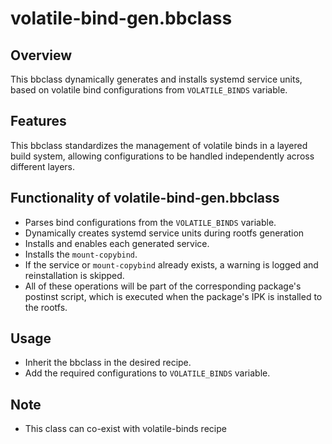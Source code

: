 # volatile-bind-gen.bbclass

## Overview
 This bbclass dynamically generates and installs systemd service units, based on volatile bind configurations from `VOLATILE_BINDS` variable.


## Features
This bbclass standardizes the management of volatile binds in a layered build system, allowing configurations to be handled independently across different layers.

## Functionality of volatile-bind-gen.bbclass
- Parses bind configurations from the `VOLATILE_BINDS` variable.
- Dynamically creates systemd service units during rootfs generation
- Installs and enables each generated service.
- Installs the `mount-copybind`.
- If the service or `mount-copybind` already exists, a warning is logged and reinstallation is skipped.
- All of these operations will be part of the corresponding package's postinst script, which is executed when the package's IPK is installed to the rootfs.


## Usage
- Inherit the bbclass in the desired recipe. 
- Add the required configurations to `VOLATILE_BINDS` variable.

## Note
- This class can co-exist with volatile-binds recipe
